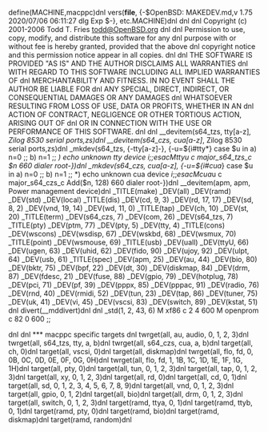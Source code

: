 define(MACHINE,macppc)dnl
vers(__file__,
	{-$OpenBSD: MAKEDEV.md,v 1.75 2020/07/06 06:11:27 dlg Exp $-},
etc.MACHINE)dnl
dnl
dnl Copyright (c) 2001-2006 Todd T. Fries <todd@OpenBSD.org>
dnl
dnl Permission to use, copy, modify, and distribute this software for any
dnl purpose with or without fee is hereby granted, provided that the above
dnl copyright notice and this permission notice appear in all copies.
dnl
dnl THE SOFTWARE IS PROVIDED "AS IS" AND THE AUTHOR DISCLAIMS ALL WARRANTIES
dnl WITH REGARD TO THIS SOFTWARE INCLUDING ALL IMPLIED WARRANTIES OF
dnl MERCHANTABILITY AND FITNESS. IN NO EVENT SHALL THE AUTHOR BE LIABLE FOR
dnl ANY SPECIAL, DIRECT, INDIRECT, OR CONSEQUENTIAL DAMAGES OR ANY DAMAGES
dnl WHATSOEVER RESULTING FROM LOSS OF USE, DATA OR PROFITS, WHETHER IN AN
dnl ACTION OF CONTRACT, NEGLIGENCE OR OTHER TORTIOUS ACTION, ARISING OUT OF
dnl OR IN CONNECTION WITH THE USE OR PERFORMANCE OF THIS SOFTWARE.
dnl
dnl
__devitem(s64_tzs, tty[a-z]*, Zilog 8530 serial ports,zs)dnl
__devitem(s64_czs, cua[a-z]*, Zilog 8530 serial ports,zs)dnl
_mkdev(s64_tzs, {-tty[a-z]-}, {-u=${i#tty*}
	case $u in
	a) n=0 ;;
	b) n=1 ;;
	*) echo unknown tty device $i ;;
	esac
	M tty$u c major_s64_tzs_c $n 660 dialer root-})dnl
_mkdev(s64_czs, cua[a-z], {-u=${i#cua*}
	case $u in
	a) n=0 ;;
	b) n=1 ;;
	*) echo unknown cua device $i ;;
	esac
	M cua$u c major_s64_czs_c Add($n, 128) 660 dialer root-})dnl
__devitem(apm, apm, Power management device)dnl
_TITLE(make)
_DEV(all)
_DEV(ramd)
_DEV(std)
_DEV(local)
_TITLE(dis)
_DEV(cd, 9, 3)
_DEV(rd, 17, 17)
_DEV(sd, 8, 2)
_DEV(vnd, 19, 14)
_DEV(wd, 11, 0)
_TITLE(tap)
_DEV(ch, 10)
_DEV(st, 20)
_TITLE(term)
_DEV(s64_czs, 7)
_DEV(com, 26)
_DEV(s64_tzs, 7)
_TITLE(pty)
_DEV(ptm, 77)
_DEV(pty, 5)
_DEV(tty, 4)
_TITLE(cons)
_DEV(wscons)
_DEV(wsdisp, 67)
_DEV(wskbd, 68)
_DEV(wsmux, 70)
_TITLE(point)
_DEV(wsmouse, 69)
_TITLE(usb)
_DEV(uall)
_DEV(ttyU, 66)
_DEV(ugen, 63)
_DEV(uhid, 62)
_DEV(fido, 90)
_DEV(ujoy, 92)
_DEV(ulpt, 64)
_DEV(usb, 61)
_TITLE(spec)
_DEV(apm, 25)
_DEV(au, 44)
_DEV(bio, 80)
_DEV(bktr, 75)
_DEV(bpf, 22)
_DEV(dt, 30)
_DEV(diskmap, 84)
_DEV(drm, 87)
_DEV(fdesc, 21)
_DEV(fuse, 88)
_DEV(gpio, 79)
_DEV(hotplug, 78)
_DEV(pci, 71)
_DEV(pf, 39)
_DEV(pppx, 85)
_DEV(pppac, 91)
_DEV(radio, 76)
_DEV(rnd, 40)
_DEV(rmidi, 52)
_DEV(tun, 23)
_DEV(tap, 86)
_DEV(tuner, 75)
_DEV(uk, 41)
_DEV(vi, 45)
_DEV(vscsi, 83)
_DEV(switch, 89)
_DEV(kstat, 51)
dnl
divert(__mddivert)dnl
dnl
_std(1, 2, 43, 6)
	M xf86		c 2 4 600
	M openprom	c 82 0 600
	;;

dnl
dnl *** macppc specific targets
dnl
twrget(all, au, audio, 0, 1, 2, 3)dnl
twrget(all, s64_tzs, tty, a, b)dnl
twrget(all, s64_czs, cua, a, b)dnl
target(all, ch, 0)dnl
target(all, vscsi, 0)dnl
target(all, diskmap)dnl
twrget(all, flo, fd, 0, 0B, 0C, 0D, 0E, 0F, 0G, 0H)dnl
twrget(all, flo, fd, 1, 1B, 1C, 1D, 1E, 1F, 1G, 1H)dnl
target(all, pty, 0)dnl
target(all, tun, 0, 1, 2, 3)dnl
target(all, tap, 0, 1, 2, 3)dnl
target(all, xy, 0, 1, 2, 3)dnl
target(all, rd, 0)dnl
target(all, cd, 0, 1)dnl
target(all, sd, 0, 1, 2, 3, 4, 5, 6, 7, 8, 9)dnl
target(all, vnd, 0, 1, 2, 3)dnl
target(all, gpio, 0, 1, 2)dnl
target(all, bio)dnl
target(all, drm, 0, 1, 2, 3)dnl
target(all, switch, 0, 1, 2, 3)dnl
target(ramd, ttya, 0, 1)dnl
target(ramd, ttyb, 0, 1)dnl
target(ramd, pty, 0)dnl
target(ramd, bio)dnl
target(ramd, diskmap)dnl
target(ramd, random)dnl
